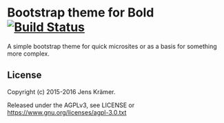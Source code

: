 Bootstrap theme for Bold [![Build Status](https://travis-ci.org/bold-app/bold-theme-bootstrap.svg?branch=master)](https://travis-ci.org/bold-app/bold-theme-bootstrap)
===========================

A simple bootstrap theme for quick microsites or as a basis for something more
complex.

License
-------

Copyright (c) 2015-2016 Jens Krämer.

Released under the AGPLv3, see LICENSE or https://www.gnu.org/licenses/agpl-3.0.txt
